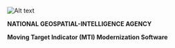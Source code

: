 ![Alt text][logo]

[logo]: https://www.nga.mil/MediaRoom/Press%20Kit/PublishingImages/NGA_Seal_bw_150dpi.bmp

**NATIONAL GEOSPATIAL-INTELLIGENCE AGENCY**

**Moving Target Indicator (MTI) Modernization Software**
